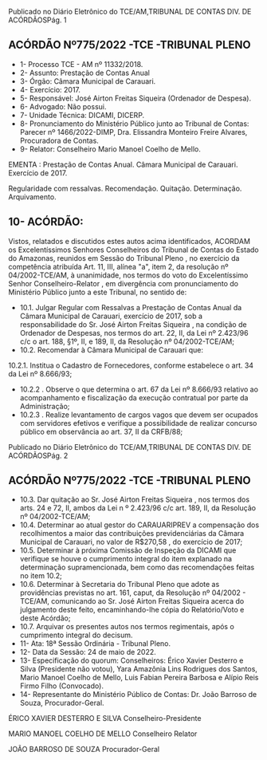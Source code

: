Publicado  no  Diário  Eletrônico do TCE/AM,TRIBUNAL DE CONTAS DIV. DE ACÓRDÃOSPág. 1

## ACÓRDÃO Nº775/2022 -TCE -TRIBUNAL PLENO

- 1- Processo TCE - AM nº 11332/2018.
- 2- Assunto: Prestação de Contas Anual
- 3- Órgão: Câmara Municipal de Carauari.
- 4- Exercício: 2017.
- 5- Responsável: José Airton Freitas Siqueira (Ordenador de Despesa).
- 6- Advogado: Não possui.
- 7- Unidade Técnica: DICAMI, DICERP.
- 8- Pronunciamento  do  Ministério  Público  junto  ao  Tribunal  de  Contas: Parecer  nº 1466/2022-DIMP, Dra. Elissandra Monteiro Freire Alvares, Procuradora de Contas.
- 9- Relator: Conselheiro Mario Manoel Coelho de Mello.

EMENTA : Prestação  de  Contas  Anual. Câmara Municipal de Carauari. Exercício de 2017.

Regularidade com ressalvas. Recomendação. Quitação. Determinação. Arquivamento.

## 10-  ACÓRDÃO:

Vistos, relatados e discutidos estes autos acima identificados, ACORDAM os Excelentíssimos Senhores Conselheiros do Tribunal de Contas do Estado do Amazonas, reunidos em Sessão do Tribunal Pleno , no exercício da competência atribuída Art. 11, III, alínea "a", item 2, da resolução nº 04/2002-TCE/AM, à unanimidade, nos termos do voto do Excelentíssimo Senhor Conselheiro-Relator , em divergência com pronunciamento do Ministério Público junto a este Tribunal, no sentido de:

- 10.1. Julgar  Regular  com  Ressalvas a  Prestação  de  Contas Anual  da Câmara Municipal de Carauari, exercício de 2017, sob a responsabilidade do Sr. José Airton Freitas Siqueira , na condição de Ordenador de Despesas, nos termos do art. 22, II, da Lei nº 2.423/96 c/c o art. 188, §1º, II, e 189, II, da Resolução nº 04/2002-TCE/AM;
- 10.2. Recomendar à Câmara Municipal de Carauari que:

10.2.1. Institua  o  Cadastro  de  Fornecedores,  conforme  estabelece  o art. 34 da Lei nº 8.666/93;

- 10.2.2 . Observe o que determina o art. 67 da Lei nº 8.666/93 relativo ao acompanhamento e fiscalização  da  execução  contratual  por  parte  da Administração;
- 10.2.3 . Realize levantamento de cargos vagos que devem ser ocupados com servidores efetivos e verifique a possibilidade de realizar concurso público em observância ao art. 37, II da CRFB/88;

Publicado  no  Diário  Eletrônico do TCE/AM,TRIBUNAL DE CONTAS DIV. DE ACÓRDÃOSPág. 2

## ACÓRDÃO Nº775/2022 -TCE -TRIBUNAL PLENO

- 10.3. Dar  quitação ao Sr.  José  Airton  Freitas  Siqueira , nos  termos  dos arts. 24 e 72, II, ambos da Lei n º 2.423/96 c/c art. 189, II, da Resolução nº 04/2002-TCE/AM;
- 10.4. Determinar ao  atual  gestor do CARAUARIPREV a compensação dos recolhimentos  a  maior  das  contribuições  previdenciárias  da  Câmara Municipal de Carauari, no valor de R$270,58 , do exercício de 2017;
- 10.5. Determinar à próxima Comissão de Inspeção da DICAMI que verifique se houve o cumprimento integral do item explanado na determinação supramencionada, bem como das recomendações feitas no item 10.2;
- 10.6. Determinar à Secretaria do Tribunal Pleno que adote as providências previstas  no  art.  161, caput, da  Resolução  nº  04/2002  -  TCE/AM, comunicando ao Sr. José Airton Freitas Siqueira acerca do julgamento  deste  feito,  encaminhando-lhe  cópia  do  Relatório/Voto  e deste Acórdão;
- 10.7. Arquivar os presentes autos nos termos regimentais, após o cumprimento integral do decisum.
- 11-  Ata: 18ª Sessão Ordinária - Tribunal Pleno.
- 12-  Data da Sessão: 24 de maio de 2022.
- 13-  Especificação do quorum: Conselheiros: Érico Xavier Desterro e Silva (Presidente não votou), Yara Amazônia Lins Rodrigues dos Santos, Mario Manoel Coelho de Mello, Luis Fabian Pereira Barbosa e Alípio Reis Firmo Filho (Convocado).
- 14-  Representante  do  Ministério  Público  de  Contas: Dr.  João  Barroso  de  Souza, Procurador-Geral.

ÉRICO XAVIER DESTERRO E SILVA Conselheiro-Presidente

MARIO MANOEL COELHO DE MELLO Conselheiro Relator

JOÃO BARROSO DE SOUZA Procurador-Geral